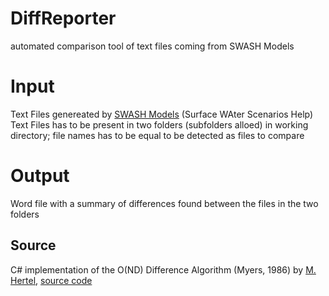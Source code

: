 # DiffReporter
automated comparison tool of text files coming from SWASH Models

# Input
Text Files genereated by [SWASH Models](https://www.pesticidemodels.eu/swash/home/) (Surface WAter Scenarios Help)
Text Files has to be present in two folders (subfolders alloed) in working directory; file names has to be equal to be detected as files to compare

# Output
Word file with a summary of differences found between the files in the two folders

## Source 
C# implementation of the O(ND) Difference Algorithm (Myers, 1986) by [M. Hertel](https://www.mathertel.de/Diff/), [source code](https://www.mathertel.de/Diff/ViewSrc.aspx)
